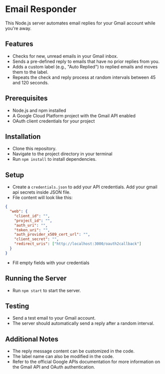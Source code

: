 # Email Responder

This Node.js server automates email replies for your Gmail account while you're away.

## Features

- Checks for new, unread emails in your Gmail inbox.
- Sends a pre-defined reply to emails that have no prior replies from you.
- Adds a custom label (e.g., "Auto Replied") to replied emails and moves them to the label.
- Repeats the check and reply process at random intervals between 45 and 120 seconds.

## Prerequisites

- Node.js and npm installed
- A Google Cloud Platform project with the Gmail API enabled
- OAuth client credentials for your project

## Installation

- Clone this repository.
- Navigate to the project directory in your terminal
- Run `npm install` to install dependencies.

## Setup

- Create a `credentials.json` to add your API credentials. Add your gmail api secrets inside JSON file.
- File content will look like this:

```json
{
  "web": {
    "client_id": "",
    "project_id": "",
    "auth_uri": "",
    "token_uri": "",
    "auth_provider_x509_cert_url": "",
    "client_secret": "",
    "redirect_uris": ["http://localhost:3000/oauth2callback"]
  }
}
```

- Fill empty fields with your credentials

## Running the Server

- Run `npm start` to start the server.

## Testing

- Send a test email to your Gmail account.
- The server should automatically send a reply after a random interval.

## Additional Notes

- The reply message content can be customized in the code.
- The label name can also be modified in the code.
- Refer to the official Google APIs documentation for more information on the Gmail API and OAuth authentication.
